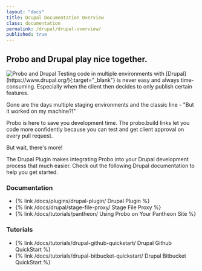 ```yaml
---
layout: "docs"
title: Drupal Documentation Overview
class: documentation
permalink: /drupal/drupal-overview/
published: true
---
```


## Probo and Drupal play nice together.
<img src="/assets/probo-drupal.jpg" alt="Probo and Drupal">
Testing code in multiple environments with [Drupal](https://www.drupal.org/){:target="_blank"} is never easy and always time-consuming. Especially when the client then decides to only publish certain features.

Gone are the days multiple staging environments and the classic line - "But it worked on my machine?!"

Probo is here to save you development time. The probo.build links let you code more confidently because you can test and get client approval on every pull request.

But wait, there's more!

The Drupal Plugin makes integrating Probo into your Drupal development process that much easier. Check out the following Drupal documentation to help you get started.

### Documentation

<ul>
   <li>{% link /docs/plugins/drupal-plugin/ Drupal Plugin %}</li>
   <li>{% link /docs/drupal/stage-file-proxy/ Stage File Proxy %}</li>
   <li>{% link /docs/tutorials/pantheon/ Using Probo on Your Pantheon Site %}</li>
</ul>

### Tutorials

<ul>
   <li>{% link /docs/tutorials/drupal-github-quickstart/ Drupal Github QuickStart %}</li>
   <li>{% link /docs/tutorials/drupal-bitbucket-quickstart/ Drupal Bitbucket QuickStart %}</li>
</ul>
